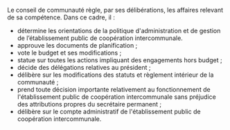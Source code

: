 Le conseil de communauté règle, par ses délibérations, les affaires relevant de sa compétence. Dans ce cadre, il :
- détermine les orientations de la politique d'administration et de gestion de l’établissement public de coopération intercommunale.
- approuve les documents de planification ;
- vote le budget et ses modifications ;
- statue sur toutes les actions impliquant des engagements hors budget ;
- décide des délégations relatives au président ;
- délibère sur les modifications des statuts et règlement intérieur de la communauté ;
- prend toute décision importante relativement au fonctionnement de l'établissement public de coopération intercommunale sans préjudice des attributions propres du secrétaire permanent ;
- délibère sur le compte administratif de l'établissement public de coopération intercommunale.